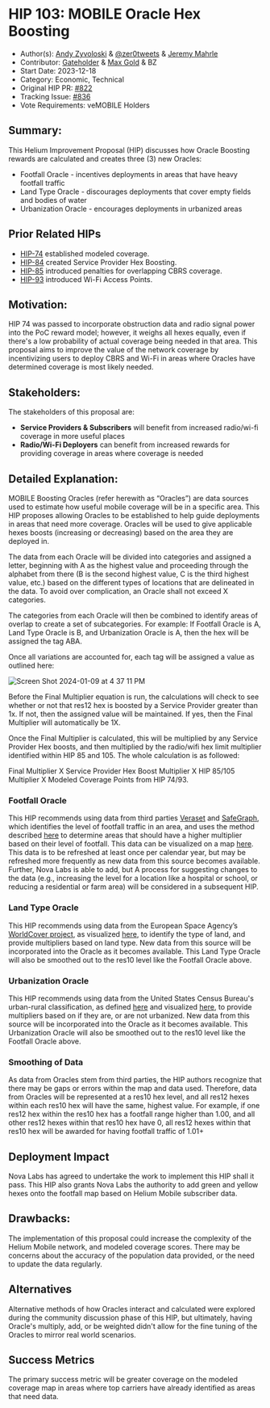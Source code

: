 # HIP 103: MOBILE Oracle Hex Boosting

- Author(s): [Andy Zyvoloski](https://github.com/heatedlime) & [@zer0tweets](https://github.com/zer0tweets) & [Jeremy Mahrle](https://github.com/jaym2518)
- Contributor: [Gateholder](https://github.com/gateholder) & [Max Gold](https://github.com/maxgold91) & BZ
- Start Date: 2023-12-18
- Category: Economic, Technical
- Original HIP PR: [#822](https://github.com/helium/HIP/pull/822)
- Tracking Issue: [#836](https://github.com/helium/HIP/issues/836)
- Vote Requirements: veMOBILE Holders

## Summary:
This Helium Improvement Proposal (HIP) discusses how Oracle Boosting rewards are calculated and creates three (3) new Oracles:

- Footfall Oracle - incentives deployments in areas that have heavy footfall traffic
- Land Type Oracle - discourages deployments that cover empty fields and bodies of water
- Urbanization Oracle - encourages deployments in urbanized areas


## Prior Related HIPs

* [HIP-74](https://github.com/helium/HIP/blob/main/0074-mobile-poc-modeled-coverage-rewards.md) established modeled coverage.
* [HIP-84](https://github.com/helium/HIP/blob/main/0084-service-provider-hex-boosting.md) created Service Provider Hex Boosting.
* [HIP-85](https://github.com/helium/HIP/blob/main/0085-mobile-hex-coverage-limit.md) introduced penalties for overlapping CBRS coverage.
* [HIP-93](https://github.com/helium/HIP/blob/main/0093-addition-of-wifi-aps-to-mobile-subdao.md) introduced Wi-Fi Access Points. 

## Motivation:
HIP 74 was passed to incorporate obstruction data and radio signal power into the PoC reward model; however, it weighs all hexes equally, even if there's a low probability of actual coverage being needed in that area. This proposal aims to improve the value of the network coverage by incentivizing users to deploy CBRS and Wi-Fi in areas where Oracles have determined coverage is most likely needed. 

## Stakeholders:
The stakeholders of this proposal are:

- **Service Providers & Subscribers** will benefit from increased radio/wi-fi coverage in more useful places
- **Radio/Wi-Fi Deployers** can benefit from increased rewards for providing coverage in areas where coverage is needed

## Detailed Explanation:
MOBILE Boosting Oracles (refer herewith as “Oracles”) are data sources used to estimate how useful mobile coverage will be in a specific area. This HIP proposes allowing Oracles to be established to help guide deployments in areas that need more coverage. Oracles will be used to give applicable hexes boosts (increasing or decreasing) based on the area they are deployed in.

The data from each Oracle will be divided into categories and assigned a letter, beginning with A as the highest value and proceeding through the alphabet from there (B is the second highest value, C is the third highest value, etc.) based on the different types of locations that are delineated in the data. To avoid over complication, an Oracle shall not exceed X categories. 

The categories from each Oracle will then be combined to identify areas of overlap to create a set of subcategories. For example:
If Footfall Oracle is A, Land Type Oracle is B, and Urbanization Oracle is A, then the hex will be assigned the tag ABA.

Once all variations are accounted for, each tag will be assigned a value as outlined here:


![Screen Shot 2024-01-09 at 4 37 11 PM](https://github.com/helium/HIP/assets/104723888/529d3ece-e685-498f-afdc-943e816fa9fc)


Before the Final Multiplier equation is run, the calculations will check to see whether or not that res12 hex is boosted by a Service Provider greater than 1x. If not, then the assigned value will be maintained. If yes, then the Final Multiplier will automatically be 1X. 

Once the Final Multiplier is calculated, this will be multiplied by any Service Provider Hex boosts, and then multiplied by the radio/wifi hex limit multiplier identified within HIP 85 and 105. The whole calculation is as followed:

Final Multiplier X Service Provider Hex Boost Multiplier X HIP 85/105 Multiplier X Modeled Coverage Points from HIP 74/93.

### Footfall Oracle 
This HIP recommends using data from third parties [Veraset](https://www.veraset.com/) and [SafeGraph](https://www.safegraph.com/), which identifies the level of footfall traffic in an area, and uses the method described [here](https://www.safegraph.com/guides/visit-attribution-white-paper) to determine areas that should have a higher multiplier based on their level of footfall. This data can be visualized on a map [here](https://shdw-drive.genesysgo.net/GANQ5D1hQVswq42Fk3vA3EYDddbNLLp1G2VmodQdprrF/index.html). This data is to be refreshed at least once per calendar year, but may be refreshed more frequently as new data from this source becomes available. Further, Nova Labs is able to add, but  A process for suggesting changes to the data (e.g., increasing the level for a location like a hospital or school, or reducing a residential or farm area) will be considered in a subsequent HIP. 

### Land Type Oracle  
This HIP recommends using data from the European Space Agency’s [WorldCover project](https://esa-worldcover.org/), as visualized [here](https://viewer.esa-worldcover.org/worldcover/?language=en&bbox=-255.05859374999997,-78.6991059255054,255.05859374999997,78.69910592550542&overlay=false&bgLayer=OSM&date=2023-12-25&layer=WORLDCOVER_2021_MAP), to identify the type of land, and provide multipliers based on land type. New data from this source will be incorporated into the Oracle as it becomes available. This Land Type Oracle will also be smoothed out to the res10 level like the Footfall Oracle above.

### Urbanization Oracle  
This HIP recommends using data from the United States Census Bureau's urban-rural classification, as defined [here](https://www.census.gov/programs-surveys/geography/guidance/geo-areas/urban-rural.html) and visualized [here](https://www.arcgis.com/apps/mapviewer/index.html?layers=10551da8fcd24062b1857473252b3df8), to provide multipliers based on if they are, or are not urbanized. New data from this source will be incorporated into the Oracle as it becomes available. This Urbanization Oracle will also be smoothed out to the res10 level like the Footfall Oracle above.


### Smoothing of Data
As data from Oracles stem from third parties, the HIP authors recognize that there may be gaps or errors within the map and data used. Therefore, data from Oracles will be represented at a res10 hex level, and all res12 hexes within each res10 hex will have the same, highest value. For example, if one res12 hex within the res10 hex has a footfall range higher than 1.00, and all other res12 hexes within that res10 hex have 0, all res12 hexes within that res10 hex will be awarded for having footfall traffic of 1.01+

## Deployment Impact
Nova Labs has agreed to undertake the work to implement this HIP shall it pass. This HIP also grants Nova Labs the authority to add green and yellow hexes onto the footfall map based on Helium Mobile subscriber data. 

## Drawbacks:
The implementation of this proposal could increase the complexity of the Helium Mobile network, and modeled coverage scores. There may be concerns about the accuracy of the population data provided, or the need to update the data regularly. 

## Alternatives
Alternative methods of how Oracles interact and calculated were explored during the community discussion phase of this HIP, but ultimately, having Oracle's multiply, add, or be weighted didn't allow for the fine tuning of the Oracles to mirror real world scenarios. 

## Success Metrics
The primary success metric will be greater coverage on the modeled coverage map in areas where top carriers have already identified as areas that need data.
